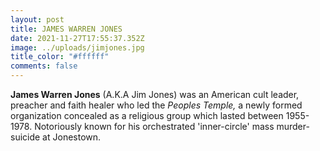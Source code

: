 ```yaml
---
layout: post
title: JAMES WARREN JONES
date: 2021-11-27T17:55:37.352Z
image: ../uploads/jimjones.jpg
title_color: "#ffffff"
comments: false
---
```

**James Warren Jones** (A.K.A Jim Jones) was an American cult leader, preacher and faith healer who led the *Peoples Temple,* a newly formed organization concealed as a religious group which lasted between 1955-1978. Notoriously known for his orchestrated 'inner-circle' mass murder-suicide at Jonestown.